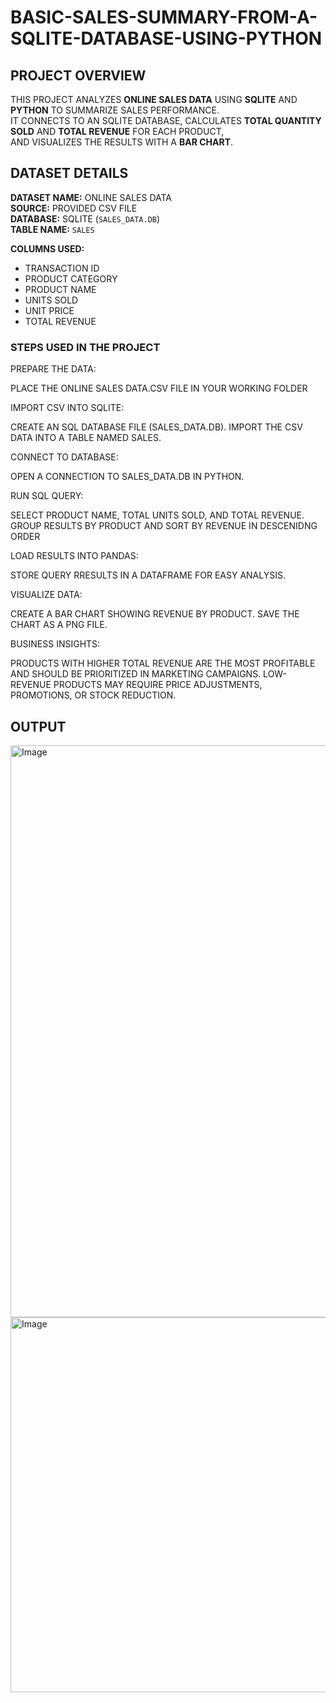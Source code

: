 # BASIC-SALES-SUMMARY-FROM-A-SQLITE-DATABASE-USING-PYTHON

##  PROJECT OVERVIEW
THIS PROJECT ANALYZES **ONLINE SALES DATA** USING **SQLITE** AND **PYTHON** TO SUMMARIZE SALES PERFORMANCE.  
IT CONNECTS TO AN SQLITE DATABASE, CALCULATES **TOTAL QUANTITY SOLD** AND **TOTAL REVENUE** FOR EACH PRODUCT,  
AND VISUALIZES THE RESULTS WITH A **BAR CHART**.

##  DATASET DETAILS
**DATASET NAME:** ONLINE SALES DATA  
**SOURCE:** PROVIDED CSV FILE  
**DATABASE:** SQLITE (`SALES_DATA.DB`)  
**TABLE NAME:** `SALES`

**COLUMNS USED:**
- TRANSACTION ID  
- PRODUCT CATEGORY  
- PRODUCT NAME  
- UNITS SOLD  
- UNIT PRICE  
- TOTAL REVENUE   

### STEPS USED IN THE PROJECT

 PREPARE THE DATA:

 PLACE THE ONLINE SALES DATA.CSV FILE IN YOUR WORKING FOLDER
 
IMPORT CSV INTO SQLITE:

CREATE AN SQL DATABASE FILE (SALES_DATA.DB).
IMPORT THE CSV DATA INTO A TABLE NAMED SALES.

CONNECT TO DATABASE:

OPEN A CONNECTION TO SALES_DATA.DB  IN PYTHON.

RUN SQL QUERY:

SELECT PRODUCT NAME, TOTAL UNITS SOLD, AND TOTAL REVENUE.
GROUP RESULTS BY PRODUCT AND SORT BY REVENUE IN DESCENIDNG ORDER

LOAD RESULTS INTO PANDAS:

STORE QUERY RRESULTS IN A DATAFRAME FOR EASY ANALYSIS.

VISUALIZE DATA:

CREATE A BAR CHART SHOWING  REVENUE BY PRODUCT.
SAVE THE CHART AS  A PNG FILE.

BUSINESS INSIGHTS:

PRODUCTS WITH HIGHER TOTAL REVENUE ARE THE MOST PROFITABLE AND SHOULD BE PRIORITIZED IN MARKETING CAMPAIGNS.
LOW-REVENUE PRODUCTS MAY REQUIRE PRICE ADJUSTMENTS, PROMOTIONS, OR STOCK REDUCTION.

## OUTPUT

<img width="1210" height="915" alt="Image" src="https://github.com/user-attachments/assets/3bd028e2-c165-46f3-9c4a-d5d357e991c5" />

<img width="1000" height="600" alt="Image" src="https://github.com/user-attachments/assets/a32cf855-5649-407f-b693-a4e974e8e48f" />


